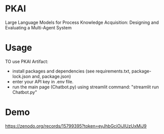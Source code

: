 # PKAI
Large Language Models for Process Knowledge Acquisition: Designing and Evaluating a Multi-Agent System


# Usage
 TO use PKAI Artifact: 
   - install packages and dependencies (see requirements.txt, package-lock.json and, package.json)
   - enter your API key in .env file.
   - run the main page (Chatbot.py) using streamlit command: "streamlit run Chatbot.py"
 
# Demo
https://zenodo.org/records/15799395?token=eyJhbGciOiJIUzUxMiJ9
